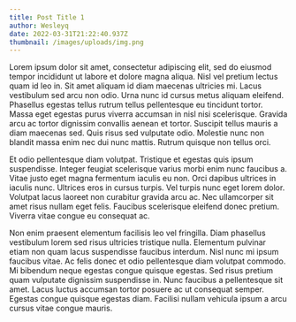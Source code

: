 ```yaml
---
title: Post Title 1
author: Wesleyq
date: 2022-03-31T21:22:40.937Z
thumbnail: /images/uploads/img.png
---
```

Lorem ipsum dolor sit amet, consectetur adipiscing elit, sed do eiusmod tempor incididunt ut labore et dolore magna aliqua. Nisl vel pretium lectus quam id leo in. Sit amet aliquam id diam maecenas ultricies mi. Lacus vestibulum sed arcu non odio. Urna nunc id cursus metus aliquam eleifend. Phasellus egestas tellus rutrum tellus pellentesque eu tincidunt tortor. Massa eget egestas purus viverra accumsan in nisl nisi scelerisque. Gravida arcu ac tortor dignissim convallis aenean et tortor. Suscipit tellus mauris a diam maecenas sed. Quis risus sed vulputate odio. Molestie nunc non blandit massa enim nec dui nunc mattis. Rutrum quisque non tellus orci.

Et odio pellentesque diam volutpat. Tristique et egestas quis ipsum suspendisse. Integer feugiat scelerisque varius morbi enim nunc faucibus a. Vitae justo eget magna fermentum iaculis eu non. Orci dapibus ultrices in iaculis nunc. Ultrices eros in cursus turpis. Vel turpis nunc eget lorem dolor. Volutpat lacus laoreet non curabitur gravida arcu ac. Nec ullamcorper sit amet risus nullam eget felis. Faucibus scelerisque eleifend donec pretium. Viverra vitae congue eu consequat ac.

Non enim praesent elementum facilisis leo vel fringilla. Diam phasellus vestibulum lorem sed risus ultricies tristique nulla. Elementum pulvinar etiam non quam lacus suspendisse faucibus interdum. Nisl nunc mi ipsum faucibus vitae. Ac felis donec et odio pellentesque diam volutpat commodo. Mi bibendum neque egestas congue quisque egestas. Sed risus pretium quam vulputate dignissim suspendisse in. Nunc faucibus a pellentesque sit amet. Lacus luctus accumsan tortor posuere ac ut consequat semper. Egestas congue quisque egestas diam. Facilisi nullam vehicula ipsum a arcu cursus vitae congue mauris.